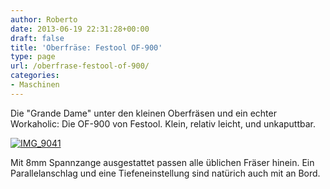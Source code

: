 ```yaml
---
author: Roberto
date: 2013-06-19 22:31:28+00:00
draft: false
title: 'Oberfräse: Festool OF-900'
type: page
url: /oberfrase-festool-of-900/
categories:
- Maschinen
---
```


Die "Grande Dame" unter den kleinen Oberfräsen und ein echter Workaholic: Die OF-900 von Festool. Klein, relativ leicht, und unkaputtbar.

[![IMG_9041](/wp-content/uploads/2013/05/IMG_9041-300x300.jpg)
](/wp-content/uploads/2013/05/IMG_9041.jpg)

Mit 8mm Spannzange ausgestattet passen alle üblichen Fräser hinein. Ein Parallelanschlag und eine Tiefeneinstellung sind natürich auch mit an Bord.
